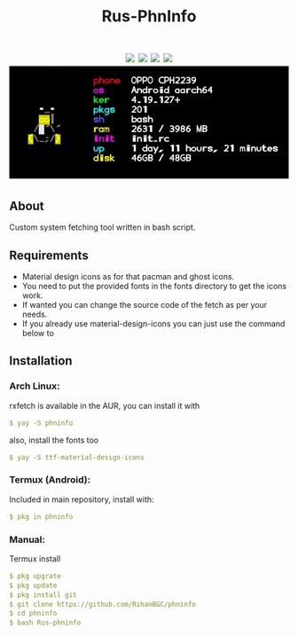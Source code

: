<div align="center">
<h1>Rus-PhnInfo<h1>
<img src="https://img.shields.io/github/stars/Mangeshrex/rxfetch?color=e57474&labelColor=1e2528&style=for-the-badge"> <img src="https://img.shields.io/github/issues/Mangeshrex/rxfetch?color=67b0e8&labelColor=1e2528&style=for-the-badge">
<img src="https://img.shields.io/static/v1?label=license&message=MIT&color=8ccf7e&labelColor=1e2528&style=for-the-badge">
<img src="https://img.shields.io/github/forks/Mangeshrex/rxfetch?color=e5c76b&labelColor=1e2528&style=for-the-badge">
<br>
<img src="https://raw.githubusercontent.com/RihanBGC/phninfo/main/Screenshot/Screenshot_2023-09-10-07-25-28-77_84d3000e3f4017145260f7618db1d683.jpg">
</div>

## About

Custom system fetching tool written in bash script.

## Requirements

- Material design icons as for that pacman and ghost icons.
- You need to put the provided fonts in the fonts directory to get the icons work.
- If wanted you can change the source code of the fetch as per your needs.
- If you already use material-design-icons you can just use the command below to 

## Installation

### Arch Linux:

rxfetch is available in the AUR, you can install it with

```yaml
$ yay -S phninfo
```

also, install the fonts too

```yaml
$ yay -S ttf-material-design-icons
```

### Termux (Android):

Included in main repository, install with:

```yaml
$ pkg in phninfo
```

### Manual:

Termux install 

```yaml
$ pkg upgrate
$ pkg update
$ pkg install git
$ git clone https://github.com/RihanBGC/phninfo
$ cd phninfo
$ bash Rus-phninfo
